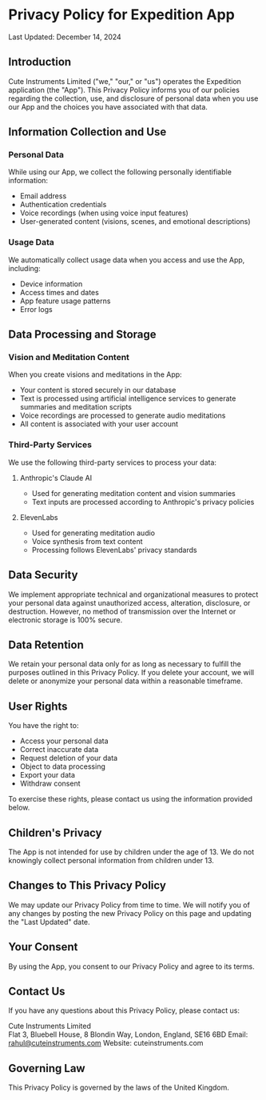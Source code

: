 # Privacy Policy for Expedition App

Last Updated: December 14, 2024

## Introduction

Cute Instruments Limited ("we," "our," or "us") operates the Expedition application (the "App"). This Privacy Policy informs you of our policies regarding the collection, use, and disclosure of personal data when you use our App and the choices you have associated with that data.

## Information Collection and Use

### Personal Data

While using our App, we collect the following personally identifiable information:

- Email address
- Authentication credentials
- Voice recordings (when using voice input features)
- User-generated content (visions, scenes, and emotional descriptions)

### Usage Data

We automatically collect usage data when you access and use the App, including:

- Device information
- Access times and dates
- App feature usage patterns
- Error logs

## Data Processing and Storage

### Vision and Meditation Content

When you create visions and meditations in the App:

- Your content is stored securely in our database
- Text is processed using artificial intelligence services to generate summaries and meditation scripts
- Voice recordings are processed to generate audio meditations
- All content is associated with your user account

### Third-Party Services

We use the following third-party services to process your data:

1. Anthropic's Claude AI
   - Used for generating meditation content and vision summaries
   - Text inputs are processed according to Anthropic's privacy policies

2. ElevenLabs
   - Used for generating meditation audio
   - Voice synthesis from text content
   - Processing follows ElevenLabs' privacy standards

## Data Security

We implement appropriate technical and organizational measures to protect your personal data against unauthorized access, alteration, disclosure, or destruction. However, no method of transmission over the Internet or electronic storage is 100% secure.

## Data Retention

We retain your personal data only for as long as necessary to fulfill the purposes outlined in this Privacy Policy. If you delete your account, we will delete or anonymize your personal data within a reasonable timeframe.

## User Rights

You have the right to:

- Access your personal data
- Correct inaccurate data
- Request deletion of your data
- Object to data processing
- Export your data
- Withdraw consent

To exercise these rights, please contact us using the information provided below.

## Children's Privacy

The App is not intended for use by children under the age of 13. We do not knowingly collect personal information from children under 13.

## Changes to This Privacy Policy

We may update our Privacy Policy from time to time. We will notify you of any changes by posting the new Privacy Policy on this page and updating the "Last Updated" date.

## Your Consent

By using the App, you consent to our Privacy Policy and agree to its terms.

## Contact Us

If you have any questions about this Privacy Policy, please contact us:

Cute Instruments Limited  
Flat 3, Bluebell House, 8 Blondin Way, London, England, SE16 6BD
Email: rahul@cuteinstruments.com
Website: cuteinstruments.com

## Governing Law

This Privacy Policy is governed by the laws of the United Kingdom.
